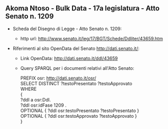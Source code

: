## Akoma Ntoso - Bulk Data - 17a legislatura - Atto Senato n. 1209 ##

* Scheda del Disegno di Legge - Atto Senato n. 1209:
	* http url: http://www.senato.it/leg/17/BGT/Schede/Ddliter/43659.htm

* Riferimenti al sito OpenData del Senato http://dati.senato.it/:
	* Link OpenData: http://dati.senato.it/ddl/43659
	* Query SPARQL per i documenti relativi all'Atto Senato:

        PREFIX osr: <http://dati.senato.it/osr/>  
		SELECT DISTINCT ?testoPresentato ?testoApprovato  
		WHERE  
		{  
		    ?ddl a osr:Ddl.  
		    ?ddl osr:idFase 1209 .  
		    OPTIONAL { ?ddl osr:testoPresentato ?testoPresentato }  
		    OPTIONAL { ?ddl osr:testoApprovato ?testoApprovato }  
		}
		